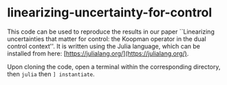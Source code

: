# linearizing-uncertainty-for-control
This code can be used to reproduce the results in our paper ``Linearizing uncertainties that matter for control: the Koopman operator in the dual control context''. It is written using the Julia language, which can be installed from here: [https://julialang.org/](https://julialang.org/).

Upon cloning the code, open a terminal within the corresponding directory, then ```julia``` then ```] instantiate```.
